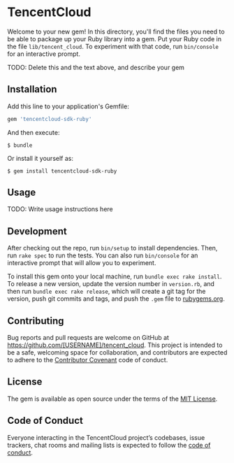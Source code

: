 # TencentCloud

Welcome to your new gem! In this directory, you'll find the files you need to be able to package up your Ruby library into a gem. Put your Ruby code in the file `lib/tencent_cloud`. To experiment with that code, run `bin/console` for an interactive prompt.

TODO: Delete this and the text above, and describe your gem

## Installation

Add this line to your application's Gemfile:

```ruby
gem 'tencentcloud-sdk-ruby'
```

And then execute:

    $ bundle

Or install it yourself as:

    $ gem install tencentcloud-sdk-ruby

## Usage

TODO: Write usage instructions here

## Development

After checking out the repo, run `bin/setup` to install dependencies. Then, run `rake spec` to run the tests. You can also run `bin/console` for an interactive prompt that will allow you to experiment.

To install this gem onto your local machine, run `bundle exec rake install`. To release a new version, update the version number in `version.rb`, and then run `bundle exec rake release`, which will create a git tag for the version, push git commits and tags, and push the `.gem` file to [rubygems.org](https://rubygems.org).

## Contributing

Bug reports and pull requests are welcome on GitHub at https://github.com/[USERNAME]/tencent_cloud. This project is intended to be a safe, welcoming space for collaboration, and contributors are expected to adhere to the [Contributor Covenant](http://contributor-covenant.org) code of conduct.

## License

The gem is available as open source under the terms of the [MIT License](https://opensource.org/licenses/MIT).

## Code of Conduct

Everyone interacting in the TencentCloud project’s codebases, issue trackers, chat rooms and mailing lists is expected to follow the [code of conduct](https://github.com/[USERNAME]/tencent_cloud/blob/master/CODE_OF_CONDUCT.md).
